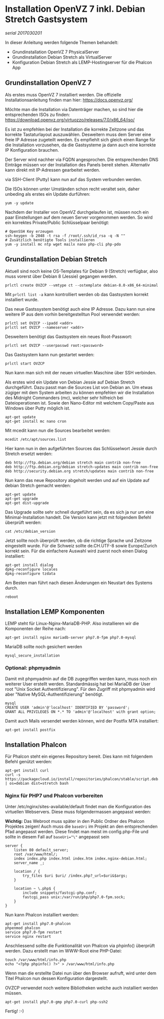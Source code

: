 # Installation OpenVZ 7 inkl. Debian Stretch Gastsystem

*serial 2017030201*

In dieser Anleitung werden folgende Themen behandelt:
 - Grundinstallation OpenVZ 7 PhysicalServer
 - Grundinstallation Debian Stretch als VirtualServer
 - Konfiguration Debian Stretch als LEMP-Hostingserver für die Phalcon App

## Grundinstallation OpenVZ 7
Als erstes muss OpenVZ 7 installiert werden. Die offizielle Installationsanleitung finden man hier: https://docs.openvz.org/ 

Möchte man die Installation via Datenträger machen, so sind hier die entsprechenden ISOs zu finden: https://download.openvz.org/virtuozzo/releases/7.0/x86_64/iso/ 

Es ist zu empfehlen bei der Installation die korrekte Zeitzone und das korrekte Tastaturlayout auszuwählen.
Desweitern muss dem Server eine freie IP Adresse zugeteilt werden. Es empfiehlt sich gleich einen Range für die Installation vorzusehen, da die Gastsysteme ja dann auch eine korrekte IP Konfiguration brauchen.

Der Server wird nachher via FQDN angesprochen. Die entsprechenden DNS Einträge müssen vor der Installation des Panels bereit stehen. Alternativ kann direkt mit IP-Adressen gearbeitet werden.

via SSH-Client (Putty) kann nun auf das System verbunden werden.

Die ISOs können unter Umständen schon recht veraltet sein, daher unbeding als erstes ein Update durführen:
```
yum -y update
```

Nachdem der Installer von OpenVZ durchgelaufen ist, müssen noch ein paar Einstellungen auf dem neuen Server vorgenommen werden.
So wird ein korrektes Private/Public Schlüsselpaar benötigt:
```
# OpenSSH Key erzeugen
ssh-keygen -b 2048 -t rsa -f /root/.ssh/id_rsa -q -N ""
# Zusätzlich benötigte Tools installieren
yum -y install mc ntp wget mailx nano php-cli php-pdo
```

## Grundinstallation Debian Stretch
Aktuell sind noch keine OS-Templates für Debian 9 (Stretch) verfügbar, also muss vorerst über Debian 8 (Jessie) gegangen werden.
```
prlctl create OVZCP --vmtype ct --ostemplate debian-8.0-x86_64-minimal
```

Mit `prlctl list -a` kann kontrolliert werden ob das Gastsystem korrekt installiert wurde.

Das neue Gastssystem benötigt auch eine IP Adresse. Dazu kann nun eine weitere IP aus dem vorhin bereitgestelltun Pool verwendet werden:
```
prlctl set OVZCP --ipadd <addr>
prlctl set OVZCP --nameserver <addr>
```

Desweitern benötigt das Gastsystem ein neues Root-Passwort:
```
prlctl set OVZCP --userpasswd root:<password>
```

Das Gastsystem kann nun gestartet werden:
```
prlctl start OVZCP
```

Nun kann man sich mit der neuen virtuellen Maschine über SSH verbinden.

Als erstes wird ein Update von Debian Jessie auf Debian Stretch durchgeführt. Dazu passt man die Sources List von Debian an.
Um etwas zügiger mit dem System arbeiten zu können empfehlen wir die Installation des Midnight Commanders (mc), welcher sehr hilfreich bei Dateioperationen ist. Sowie den Nano-Editor mit welchem Copy/Paste aus Windows über Putty möglich ist.
```
apt-get update
apt-get install mc nano cron
```

Mit mcedit kann nun die Sources bearbeitet werden:
```
mcedit /etc/apt/sources.list
```


Hier kann nun in den aufgeführten Sources das Schlüsselwort Jessie durch Stretch ersetzt werden:
```
deb http://ftp.debian.org/debian stretch main contrib non-free
deb http://ftp.debian.org/debian stretch-updates main contrib non-free
deb http://security.debian.org stretch/updates main contrib non-free
```

Nun kann das neue Repository abgeholt werden und auf ein Update auf debian Stretch gemacht werden:
```
apt-get update
apt-get upgrade
apt-get dist-upgrade
```

Das Upgrade sollte sehr schnell durgeführt sein, da es sich ja nur um eine Minimal-Installation handelt. Die Version kann jetzt mit folgendem Befehl überprüft werden:
```
cat /etc/debian_version
```

Jetzt sollte noch überprüft werden, ob die richtige Sprache und Zeitzone eingestellt wurde. Für die Schweiz sollte de.CH.UTF-8 sowie Europe/Zurich korrekt sein.
Für die einfachere Auswahl wird zuerst noch einen Dialog installiert:
```
apt-get install dialog
dpkg-reconfigure locales
dpkg-reconfigure tzdata
```

Am Besten man führt nach diesen Änderungen ein Neustart des Systems durch.
```
reboot
```

## Installation LEMP Komponenten
LEMP steht für Linux-Nginx-MariaDB-PHP. Also installieren wir die Komponenten der Reihe nach:
```
apt-get install nginx mariadb-server php7.0-fpm php7.0-mysql
```

MariaDB sollte noch gesichert werden
```
mysql_secure_installation
```

### Optional: phpmyadmin
Damit mit phpmyadmin auf die DB zugegriffen werden kann, muss noch ein weiterer User erstellt werden.
Standardmässig hat bei MariaDB der User root "Unix Socket Authentifizierung". Für den Zugriff mit phpmyadmin wird aber "Native MySQL-Authentifizierung" benötigt.
```
mysql
CREATE USER 'admin'@'localhost' IDENTIFIED BY 'password';
GRANT ALL PRIVILEGES ON *.* TO 'admin'@'localhost' with grant option;
```

Damit auch Mails versendet werden können, wird der Postfix MTA installiert:
```
apt-get install postfix
```

## Installation Phalcon
Für Phalcon steht ein eigenes Repository bereit. Dies kann mit folgendem Befehl genützt werden:
```
apt-get install curl
curl -s https://packagecloud.io/install/repositories/phalcon/stable/script.deb.sh | os=debian dist=stretch bash
```

### Nginx für PHP7 und Phalcon vorbereiten
Unter /etc/nginx/sites-available/default findet man die Konfiguration des virtuellen Webservers. Diese muss folgendermassen angepasst werden:

**Wichtig:** Das Webroot muss später in den Public Ordner des Phalcon Projektes zeigen! 
Auch muss die ``baseUri`` im Projekt an den entsprechenden Pfad angepasst werden. Diese findet man meist im config.php-File und sollte in diesem Fall auf ``baseUri="\"`` angepasst sein
```
server {
    listen 80 default_server;
    root /var/www/html/;
    index index.php index.html index.htm index.nginx-debian.html;
    server_name _;

    location / {
        try_files $uri $uri/ /index.php?_url=$uri&$args;
    }

    location ~ \.php$ {
        include snippets/fastcgi-php.conf;
        fastcgi_pass unix:/var/run/php/php7.0-fpm.sock;
    }
}
```

Nun kann Phalcon installiert werden:
```
apt-get install php7.0-phalcon
phpenmod phalcon
service php7.0-fpm restart
service nginx restart
```

Anschliessend sollte die Funktionalität von Phalcon via phpinfo() überprüft werden. Dazu erstellt man im WWW-Root eine PHP-Datei:
```
touch /var/www/html/info.php
echo "<?php phpinfo() ?>" > /var/www/html/info.php
```
Wenn man die erstellte Datei nun über den Browser aufruft, wird unter dem Titel Phalcon nun dessen Konfiguration dargestellt.

OVZCP verwendet noch weitere Bibliotheken welche auch installiert werden müssen.
```
apt-get install php7.0-gmp php7.0-curl php-ssh2
```

Fertig! :-)
